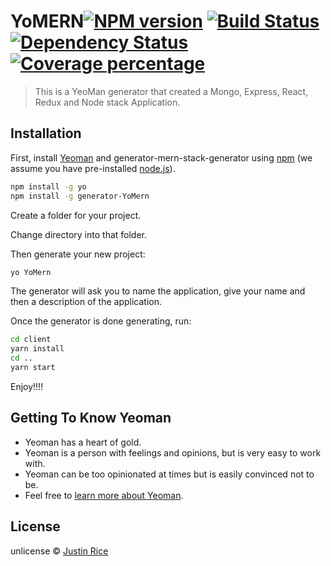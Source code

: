 # YoMERN[![NPM version][npm-image]][npm-url] [![Build Status][travis-image]][travis-url] [![Dependency Status][daviddm-image]][daviddm-url] [![Coverage percentage][coveralls-image]][coveralls-url]
> This is a YeoMan generator that created a Mongo, Express, React, Redux and Node stack Application. 


## Installation

First, install [Yeoman](http://yeoman.io) and generator-mern-stack-generator using [npm](https://www.npmjs.com/) (we assume you have pre-installed [node.js](https://nodejs.org/)).

```bash
npm install -g yo
npm install -g generator-YoMern
```

Create a folder for your project. 

Change directory into that folder. 

Then generate your new project:


```bash
yo YoMern
```

The generator will ask you to name the application, give your name and then a description of the application.

Once the generator is done generating, run: 

```bash
cd client
yarn install
cd .. 
yarn start
```

Enjoy!!!!

## Getting To Know Yeoman

 * Yeoman has a heart of gold.
 * Yeoman is a person with feelings and opinions, but is very easy to work with.
 * Yeoman can be too opinionated at times but is easily convinced not to be.
 * Feel free to [learn more about Yeoman](http://yeoman.io/).

## License

unlicense © [Justin Rice](jsrice7391.github.io)


[npm-image]: https://badge.fury.io/js/generator-mern-stack-generator.svg
[npm-url]: https://npmjs.org/package/generator-mern-stack-generator
[travis-image]: https://travis-ci.org/jsrice7391/generator-mern-stack-generator.svg?branch=master
[travis-url]: https://travis-ci.org/jsrice7391/generator-mern-stack-generator
[daviddm-image]: https://david-dm.org/jsrice7391/generator-mern-stack-generator.svg?theme=shields.io
[daviddm-url]: https://david-dm.org/jsrice7391/generator-mern-stack-generator
[coveralls-image]: https://coveralls.io/repos/jsrice7391/generator-mern-stack-generator/badge.svg
[coveralls-url]: https://coveralls.io/r/jsrice7391/generator-mern-stack-generator
